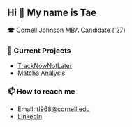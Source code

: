 ## Hi 👋 My name is Tae

🎓 Cornell Johnson MBA Candidate ('27)  

### 🔭 Current Projects
- [TrackNowNotLater](https://github.com/michelleduong03/TrackNowNotLater.git)  
- [Matcha Analysis](https://github.com/TaeJung-Lee/Matcha_Analysis)

### 📫 How to reach me
- Email: tl968@cornell.edu
- [LinkedIn](https://www.linkedin.com/in/taejunglee)
